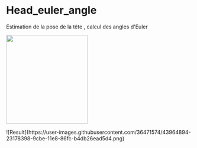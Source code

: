 # Head_euler_angle
Estimation de la pose de la tête , calcul des angles d'Euler
<p>
    <img src="https://user-images.githubusercontent.com/36471574/43964894-23178398-9cbe-11e8-86fc-b4db26ead5d4.png" width="220" height="240" />
</p>
![Result](https://user-images.githubusercontent.com/36471574/43964894-23178398-9cbe-11e8-86fc-b4db26ead5d4.png)
